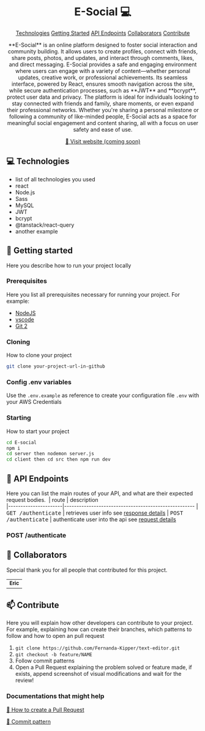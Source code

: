 
                     
<h1 align="center" style="font-weight: bold;">E-Social 💻</h1>

<p align="center">
<a href="#tech">Technologies</a>
<a href="#started">Getting Started</a>
<a href="#routes">API Endpoints</a>
<a href="#colab">Collaborators</a>
<a href="#contribute">Contribute</a> 
</p>


<p align="center">**E-Social** is an online platform designed to foster social interaction and community building. It allows users to create profiles, connect with friends, share posts, photos, and updates, and interact through comments, likes, and direct messaging. E-Social provides a safe and engaging environment where users can engage with a variety of content—whether personal updates, creative work, or professional achievements. Its seamless interface, powered by React, ensures smooth navigation across the site, while secure authentication processes, such as **JWT** and **bcrypt**, protect user data and privacy. The platform is ideal for individuals looking to stay connected with friends and family, share moments, or even expand their professional networks. Whether you're sharing a personal milestone or following a community of like-minded people, E-Social acts as a space for meaningful social engagement and content sharing, all with a focus on user safety and ease of use.</p>


<p align="center">
<a href="https://github.com/ericlkm">📱 Visit website (coming soon)</a>
</p>
 
<h2 id="technologies">💻 Technologies</h2>

- list of all technologies you used
- react
- Node.js
- Sass
- MySQL
- JWT
- bcrypt
- @tanstack/react-query
- another example
 
<h2 id="started">🚀 Getting started</h2>

Here you describe how to run your project locally
 
<h3>Prerequisites</h3>

Here you list all prerequisites necessary for running your project. For example:

- [NodeJS](https://nodejs.org/en/download)
- [vscode](https://code.visualstudio.com/download)
- [Git 2](https://github.com)
 
<h3>Cloning</h3>

How to clone your project

```bash
git clone your-project-url-in-github
```
 
<h3>Config .env variables</h2>

Use the `.env.example` as reference to create your configuration file `.env` with your AWS Credentials


<h3>Starting</h3>

How to start your project

```bash
cd E-social
npm i 
cd server then nodemon server.js
cd client then cd src then npm run dev
```
 
<h2 id="routes">📍 API Endpoints</h2>

Here you can list the main routes of your API, and what are their expected request bodies.
​
| route               | description                                          
|----------------------|-----------------------------------------------------
| <kbd>GET /authenticate</kbd>     | retrieves user info see [response details](#get-auth-detail)
| <kbd>POST /authenticate</kbd>     | authenticate user into the api see [request details](#post-auth-detail)


<h3 id="post-auth-detail">POST /authenticate</h3>


 
<h2 id="colab">🤝 Collaborators</h2>

<p>Special thank you for all people that contributed for this project.</p>
<table>
<tr>

<td align="center">
<a href="https://github.com/ericlkm">
<sub>
<b>Eric</b>
</sub>
</a>
</td>
</table>
 
<h2 id="contribute">📫 Contribute</h2>

Here you will explain how other developers can contribute to your project. For example, explaining how can create their branches, which patterns to follow and how to open an pull request

1. `git clone https://github.com/Fernanda-Kipper/text-editor.git`
2. `git checkout -b feature/NAME`
3. Follow commit patterns
4. Open a Pull Request explaining the problem solved or feature made, if exists, append screenshot of visual modifications and wait for the review!
 
<h3>Documentations that might help</h3>

[📝 How to create a Pull Request](https://www.atlassian.com/br/git/tutorials/making-a-pull-request)

[💾 Commit pattern](https://gist.github.com/joshbuchea/6f47e86d2510bce28f8e7f42ae84c716)

